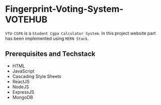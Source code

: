 # Fingerprint-Voting-System-VOTEHUB

```VTU-CGPA``` is a ```Student Cgpa Calculator System```. In this project website part has been implemented using ```MERN Stack```.


## Prerequisites and Techstack
  * HTML
  * JavaScript
  * Cascading Style Sheets
  * ReactJS
  * NodeJS
  * ExpressJS
  * MongoDB


  
